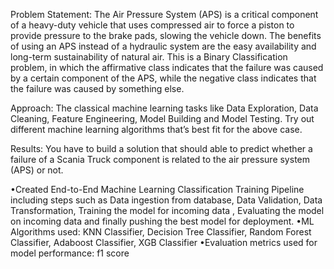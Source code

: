 
Problem Statement: The Air Pressure System (APS) is a critical component of a heavy-duty vehicle that uses compressed air to force a piston to provide pressure to the brake pads, slowing the vehicle down. The benefits of using an APS instead of a hydraulic system are the easy availability and long-term sustainability of natural air. This is a Binary Classification problem, in which the affirmative class indicates that the failure was caused by a certain component of the APS, while the negative class indicates that the failure was caused by something else.

Approach: The classical machine learning tasks like Data Exploration, Data Cleaning, Feature Engineering, Model Building and Model Testing. Try out different machine learning algorithms that’s best fit for the above case.

Results: You have to build a solution that should able to predict whether a failure of a Scania Truck component is related to the air pressure system (APS) or not.

•Created End-to-End Machine Learning Classification Training Pipeline including steps such as Data ingestion from database, Data Validation, Data Transformation, Training the model for incoming data , Evaluating the model on incoming data and finally pushing the best model for deployment. •ML Algorithms used: KNN Classifier, Decision Tree Classifier, Random Forest Classifier, Adaboost Classifier, XGB Classifier •Evaluation metrics used for model performance: f1 score

